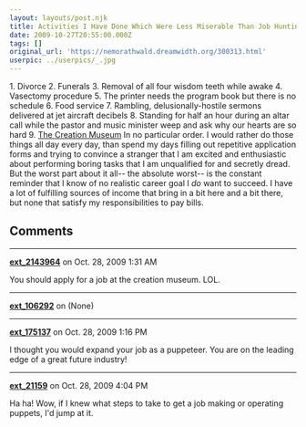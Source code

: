```yaml
---
layout: layouts/post.njk
title: Activities I Have Done Which Were Less Miserable Than Job Hunting
date: 2009-10-27T20:55:00.000Z
tags: []
original_url: 'https://nemorathwald.dreamwidth.org/300313.html'
userpic: ../userpics/_.jpg
---
```

1\. Divorce 2. Funerals 3. Removal of all four wisdom teeth while awake 4. Vasectomy procedure 5. The printer needs the program book but there is no schedule 6. Food service 7. Rambling, delusionally-hostile sermons delivered at jet aircraft decibels 8. Standing for half an hour during an altar call while the pastor and music minister weep and ask why our hearts are so hard 9. [The Creation Museum](http://creationmuseum.org/) In no particular order. I would rather do those things all day every day, than spend my days filling out repetitive application forms and trying to convince a stranger that I am excited and enthusiastic about performing boring tasks that I am unqualified for and secretly dread. But the worst part about it all-- the absolute worst-- is the constant reminder that I know of no realistic career goal I _do_ want to succeed. I have a lot of fulfilling sources of income that bring in a bit here and a bit there, but none that satisfy my responsibilities to pay bills.

## Comments

---

**[ext_2143964](https://www.dreamwidth.org/users/ext_2143964)** on Oct. 28, 2009 1:31 AM

You should apply for a job at the creation museum. LOL.

---

**[ext_106292](https://www.dreamwidth.org/users/ext_106292)** on (None)



---

**[ext_175137](https://www.dreamwidth.org/users/ext_175137)** on Oct. 28, 2009 1:16 PM

I thought you would expand your job as a puppeteer. You are on the leading edge of a great future industry!

---

**[ext_21159](https://www.dreamwidth.org/users/ext_21159)** on Oct. 28, 2009 4:04 PM

Ha ha! Wow, if I knew what steps to take to get a job making or operating puppets, I'd jump at it.
